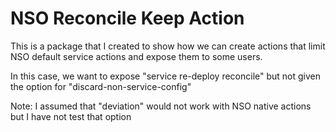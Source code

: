 # NSO Reconcile Keep Action

This is a package that I created to show how we can create actions that limit NSO default service actions and expose them to some users.

In this case, we want to expose "service re-deploy reconcile" but not given the option for "discard-non-service-config"

Note: I assumed that "deviation" would not work with NSO native actions but I have not test that option

